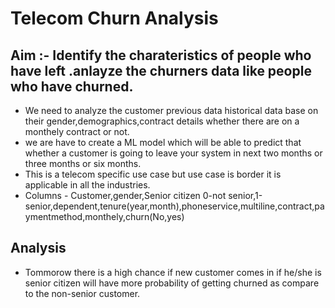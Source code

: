 
 # Telecom Churn Analysis
 ## Aim :- Identify the charateristics of people who have left .anlayze the churners data like people who have churned.
 * We need to analyze the customer previous data historical data base on their gender,demographics,contract details whether there are on a monthely contract or not.
 * we are have to create a ML model which will be able to predict that whether a customer is going to leave your system in next two months or three months or six months.
 * This is a telecom specific use case but use case is border it is applicable in all the industries.
 * Columns - Customer,gender,Senior citizen 0-not senior,1-senior,dependent,tenure(year,month),phoneservice,multiline,contract,paymentmethod,monthely,churn(No,yes)
 ## Analysis 
 * Tommorow there is a high chance if new customer comes in if he/she is senior citizen will have more probability of getting churned as compare to the non-senior customer.
